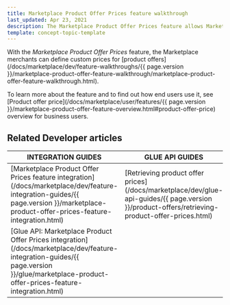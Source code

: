 ```yaml
---
title: Marketplace Product Offer Prices feature walkthrough
last_updated: Apr 23, 2021
description: The Marketplace Product Offer Prices feature allows Marketplace merchants to set prices for product offers.
template: concept-topic-template
---
```


With the *Marketplace Product Offer Prices* feature, the Marketplace merchants can define custom prices for [product offers](/docs/marketplace/dev/feature-walkthroughs/{{ page.version }}/marketplace-product-offer-feature-walkthrough/marketplace-product-offer-feature-walkthrough.html).

To learn more about the feature and to find out how end users use it, see [Product offer price](/docs/marketplace/user/features/{{ page.version }}/marketplace-product-offer-feature-overview.html#product-offer-price) overview for business users.

## Related Developer articles


|INTEGRATION GUIDES  |GLUE API GUIDES  |DATA IMPORT  |
|---------|---------|---------|
| [Marketplace Product Offer Prices feature integration](/docs/marketplace/dev/feature-integration-guides/{{ page.version }}/marketplace-product-offer-prices-feature-integration.html)          | [Retrieving product offer prices](/docs/marketplace/dev/glue-api-guides/{{ page.version }}/product-offers/retrieving-product-offer-prices.html)          | [File details: price-product-offer.csv](/docs/marketplace/dev/data-import/{{ page.version }}/file-details-price-product-offer-csv.html)           |
|[Glue API: Marketplace Product Offer Prices integration](/docs/marketplace/dev/feature-integration-guides/{{ page.version }}/glue/marketplace-product-offer-prices-feature-integration.html)           |           |           |
